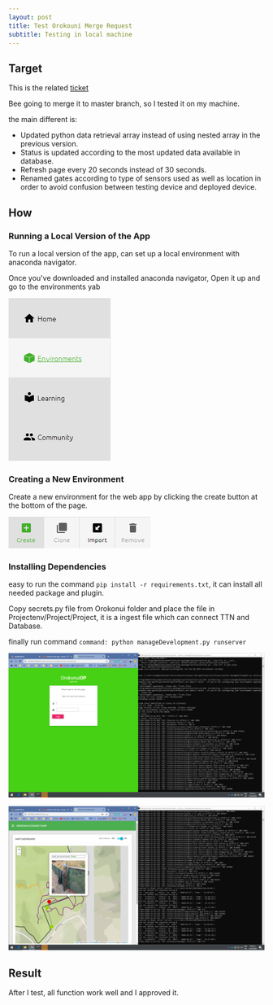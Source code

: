 ```yaml
---
layout: post
title: Test Orokouni Merge Request
subtitle: Testing in local machine
---
```


## Target
This is the related [ticket](https://gitlab.com/iotop/orokonui/-/merge_requests/4)

Bee going to merge it to master branch, so I tested it on my machine.

the main different is:

- Updated python data retrieval array instead of using nested array in the previous version.
- Status is updated according to the most updated data available in database.
- Refresh page every 20 seconds instead of 30 seconds.
- Renamed gates according to type of sensors used as well as location in order to avoid confusion between testing device and deployed device.

## How

### Running a Local Version of the App

To run a local version of the app, can set up a local environment with anaconda navigator.

Once you've downloaded and installed anaconda navigator, Open it up and go to the environments yab

![ana1](https://raw.githubusercontent.com/jiqi963/project/master/img/ana1.png)

### Creating a New Environment

Create a new environment for the web app by clicking the create button at the bottom of the page.

![ana2](https://raw.githubusercontent.com/jiqi963/project/master/img/ana2.png)

### Installing Dependencies

easy to run the command `pip install -r requirements.txt`, it can install all needed package and plugin.

Copy secrets.py file from Orokonui folder and place the file in Projectenv/Project/Project, it is a ingest file which can connect TTN and Database.

finally run command `command: python manageDevelopment.py runserver`

![ana3](https://raw.githubusercontent.com/jiqi963/project/master/img/ana3.png)

![ana4](https://raw.githubusercontent.com/jiqi963/project/master/img/ana4.png)

## Result

After I test, all function work well and I approved it.
